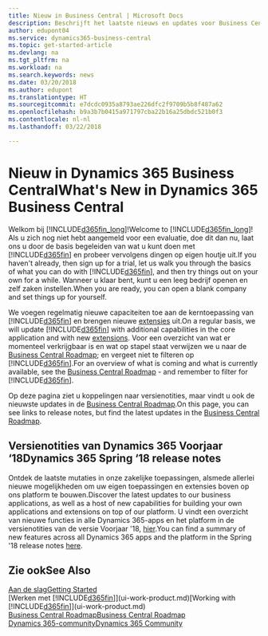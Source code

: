 ```yaml
---
title: Nieuw in Business Central | Microsoft Docs
description: Beschrijft het laatste nieuws en updates voor Business Central.
author: edupont04
ms.service: dynamics365-business-central
ms.topic: get-started-article
ms.devlang: na
ms.tgt_pltfrm: na
ms.workload: na
ms.search.keywords: news
ms.date: 03/20/2018
ms.author: edupont
ms.translationtype: HT
ms.sourcegitcommit: e7dcdc0935a8793ae226dfc2f9709b5b8f487a62
ms.openlocfilehash: b9a3b7b0415a971797cba22b16a25dbdc521b0f3
ms.contentlocale: nl-nl
ms.lasthandoff: 03/22/2018

---
```

# <a name="whats-new-in-dynamics-365-business-central"></a><span data-ttu-id="865de-103">Nieuw in Dynamics 365 Business Central</span><span class="sxs-lookup"><span data-stu-id="865de-103">What's New in Dynamics 365 Business Central</span></span>
<span data-ttu-id="865de-104">Welkom bij [!INCLUDE[d365fin_long](includes/d365fin_long_md.md)]!</span><span class="sxs-lookup"><span data-stu-id="865de-104">Welcome to [!INCLUDE[d365fin_long](includes/d365fin_long_md.md)]!</span></span> <span data-ttu-id="865de-105">Als u zich nog niet hebt aangemeld voor een evaluatie, doe dit dan nu, laat ons u door de basis begeleiden van wat u kunt doen met [!INCLUDE[d365fin](includes/d365fin_md.md)] en probeer vervolgens dingen op eigen houtje uit.</span><span class="sxs-lookup"><span data-stu-id="865de-105">If you haven't already, then sign up for a trial, let us walk you through the basics of what you can do with [!INCLUDE[d365fin](includes/d365fin_md.md)], and then try things out on your own for a while.</span></span> <span data-ttu-id="865de-106">Wanneer u klaar bent, kunt u een leeg bedrijf openen en zelf zaken instellen.</span><span class="sxs-lookup"><span data-stu-id="865de-106">When you are ready, you can open a blank company and set things up for yourself.</span></span>  

<span data-ttu-id="865de-107">We voegen regelmatig nieuwe capaciteiten toe aan de kerntoepassing van [!INCLUDE[d365fin](includes/d365fin_md.md)] en brengen nieuwe [extensies](ui-extensions.md) uit.</span><span class="sxs-lookup"><span data-stu-id="865de-107">On a regular basis, we will update [!INCLUDE[d365fin](includes/d365fin_md.md)] with additional capabilities in the core application and with new [extensions](ui-extensions.md).</span></span> <span data-ttu-id="865de-108">Voor een overzicht van wat er momenteel verkrijgbaar is en wat op stapel staat verwijzen we u naar de [Business Central Roadmap](https://roadmap.dynamics.com/); en vergeet niet te filteren op [!INCLUDE[d365fin](includes/d365fin_md.md)].</span><span class="sxs-lookup"><span data-stu-id="865de-108">For an overview of what is coming and what is currently available, see the [Business Central Roadmap](https://roadmap.dynamics.com/) - and remember to filter for [!INCLUDE[d365fin](includes/d365fin_md.md)].</span></span>  

<span data-ttu-id="865de-109">Op deze pagina ziet u koppelingen naar versienotities, maar vindt u ook de nieuwste updates in de [Business Central Roadmap](https://roadmap.dynamics.com/).</span><span class="sxs-lookup"><span data-stu-id="865de-109">On this page, you can see links to release notes, but find the latest updates in the [Business Central Roadmap](https://roadmap.dynamics.com/).</span></span>

## <a name="dynamics-365-spring-18-release-notes"></a><span data-ttu-id="865de-110">Versienotities van Dynamics 365 Voorjaar ‘18</span><span class="sxs-lookup"><span data-stu-id="865de-110">Dynamics 365 Spring ‘18 release notes</span></span>
<span data-ttu-id="865de-111">Ontdek de laatste mutaties in onze zakelijke toepassingen, alsmede allerlei nieuwe mogelijkheden om uw eigen toepassingen en extensies boven op ons platform te bouwen.</span><span class="sxs-lookup"><span data-stu-id="865de-111">Discover the latest updates to our business applications, as well as a host of new capabilities for building your own applications and extensions on top of our platform.</span></span> <span data-ttu-id="865de-112">U vindt een overzicht van nieuwe functies in alle Dynamics 365-apps en het platform in de versienotities van de versie Voorjaar '18, [hier](https://aka.ms/businessappsreleasenotes).</span><span class="sxs-lookup"><span data-stu-id="865de-112">You can find a summary of new features across all Dynamics 365 apps and the platform in the Spring '18 release notes [here](https://aka.ms/businessappsreleasenotes).</span></span>


## <a name="see-also"></a><span data-ttu-id="865de-113">Zie ook</span><span class="sxs-lookup"><span data-stu-id="865de-113">See Also</span></span>
[<span data-ttu-id="865de-114">Aan de slag</span><span class="sxs-lookup"><span data-stu-id="865de-114">Getting Started</span></span>](product-get-started.md)  
<span data-ttu-id="865de-115">[Werken met [!INCLUDE[d365fin](includes/d365fin_md.md)]](ui-work-product.md)</span><span class="sxs-lookup"><span data-stu-id="865de-115">[Working with [!INCLUDE[d365fin](includes/d365fin_md.md)]](ui-work-product.md)</span></span>  
[<span data-ttu-id="865de-116">Business Central Roadmap</span><span class="sxs-lookup"><span data-stu-id="865de-116">Business Central Roadmap</span></span>](https://roadmap.dynamics.com/)  
[<span data-ttu-id="865de-117">Dynamics 365-community</span><span class="sxs-lookup"><span data-stu-id="865de-117">Dynamics 365 Community</span></span>](https://community.dynamics.com/business/)  

